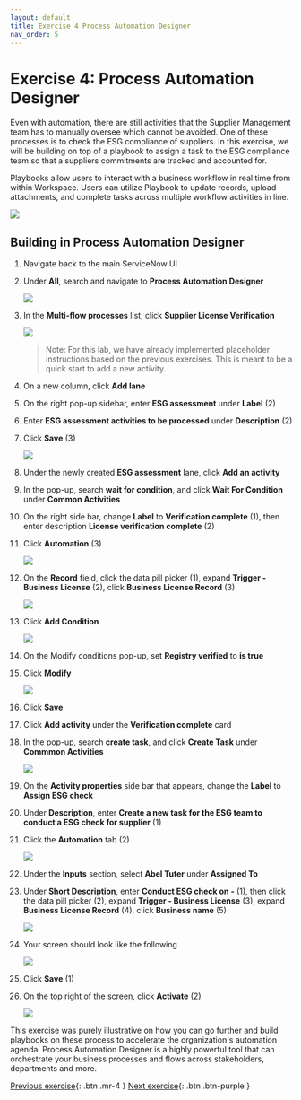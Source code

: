 ```yaml
---
layout: default
title: Exercise 4 Process Automation Designer
nav_order: 5
---
```


# Exercise 4: Process Automation Designer

Even with automation, there are still activities that the Supplier Management team has to manually oversee which cannot be avoided. One of these processes is to check the ESG compliance of suppliers. In this exercise, we will be building on top of a playbook to assign a task to the ESG compliance team so that a suppliers commitments are tracked and accounted for.

Playbooks allow users to interact with a business workflow in real time from within Workspace. Users can utilize Playbook to update records, upload attachments, and complete tasks across multiple workflow activities in line.

![](images/pbpreview.png)

## Building in Process Automation Designer

1. Navigate back to the main ServiceNow UI

1. Under **All**, search and navigate to **Process Automation Designer**

    ![](images/padnav.png)

1. In the **Multi-flow processes** list, click **Supplier License Verification**

    ![](images/openpad.png)

    > Note: For this lab, we have already implemented placeholder instructions based on the previous exercises. This is meant to be a quick start to add a new activity.

1. On a new column, click **Add lane**

1. On the right pop-up sidebar, enter **ESG assessment** under **Label** (2)

1. Enter **ESG assessment activities to be processed** under **Description** (2)

1. Click **Save** (3)

    ![](images/padsteps.png)

1. Under the newly created **ESG assessment** lane, click **Add an activity**

1. In the pop-up, search **wait for condition**, and click **Wait For Condition** under **Common Activities**

1. On the right side bar, change **Label** to **Verification complete** (1), then enter description **License verification complete** (2)

1. Click **Automation** (3)

    ![](images/verificationdone.png)

1. On the **Record** field, click the data pill picker (1), expand **Trigger - Business License** (2), click **Business License Record** (3)

    ![](images/3cond.png)

1. Click **Add Condition**

    ![](images/addcond.png)

1. On the Modify conditions pop-up, set **Registry verified** to **is true**

1. Click **Modify**

    ![](images/regvertreue.png)

1. Click **Save**

1. Click **Add activity** under the **Verification complete** card

1. In the pop-up, search **create task**, and click **Create Task** under **Commmon Activities**

    ![](images/createtask.png)

1. On the **Activity properties** side bar that appears, change the **Label** to **Assign ESG check**

1. Under **Description**, enter **Create a new task for the ESG team to conduct a ESG check for supplier** (1)

1. Click the **Automation** tab (2)

    ![](images/fillactivity.png)

1. Under the **Inputs** section, select **Abel Tuter** under **Assigned To**

1. Under **Short Description**, enter **Conduct ESG check on -** (1), then click the data pill picker (2), expand **Trigger - Business License** (3), expand **Business License Record** (4), click **Business name** (5)

    ![](images/dotwalk.png)

1. Your screen should look like the following

    ![](images/completeactivity.png)

1. Click **Save** (1)

1. On the top right of the screen, click **Activate** (2)

    ![](images/activatepad.png)

This exercise was purely illustrative on how you can go further and build playbooks on these process to accelerate the organization's automation agenda. Process Automation Designer is a highly powerful tool that can orchestrate your business processes and flows across stakeholders, departments and more.

[Previous exercise](https://shaoservicenow.github.io/hyperautomation/Exercise%203.html){: .btn .mr-4 }
[Next exercise](https://shaoservicenow.github.io/hyperautomation/Exercise%205.html){: .btn .btn-purple }